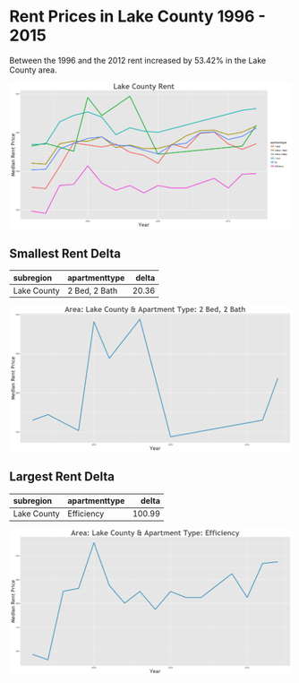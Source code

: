 Rent Prices in Lake County 1996 - 2015
================

Between the 1996 and the 2012 rent increased by 53.42% in the Lake County area.

![](../images/lakecounty.png)

Smallest Rent Delta
-------------------

| subregion   | apartmenttype |  delta|
|:------------|:--------------|------:|
| Lake County | 2 Bed, 2 Bath |  20.36|

![](../images/rentDecrease/lakecounty.png)

Largest Rent Delta
------------------

| subregion   | apartmenttype |   delta|
|:------------|:--------------|-------:|
| Lake County | Efficiency    |  100.99|

![](../images/rentIncrease/lakecounty.png)
